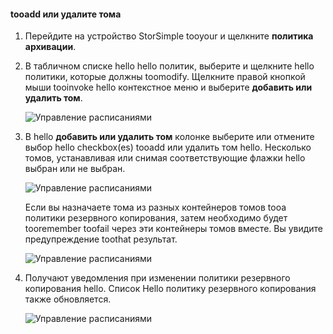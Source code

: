 <!--author=alkohli last changed: 01/02/17-->


#### <a name="tooadd-or-remove-a-volume"></a>tooadd или удалите тома

1. Перейдите на устройство StorSimple tooyour и щелкните **политика архивации**.

2. В табличном списке hello hello политик, выберите и щелкните hello политики, которые должны toomodify. Щелкните правой кнопкой мыши tooinvoke hello контекстное меню и выберите **добавить или удалить том**.

    ![Управление расписаниями](./media/storsimple-8000-add-remove-volume-backup-policy-u2/addvolbupol1.png)

3. В hello **добавить или удалить том** колонке выберите или отмените выбор hello checkbox(es) tooadd или удалить том hello. Несколько томов, устанавливая или снимая соответствующие флажки hello выбран или не выбран.

    ![Управление расписаниями](./media/storsimple-8000-add-remove-volume-backup-policy-u2/addvolbupol3.png)

    Если вы назначаете тома из разных контейнеров томов tooa политики резервного копирования, затем необходимо будет tooremember toofail через эти контейнеры томов вместе. Вы увидите предупреждение toothat результат.

    ![Управление расписаниями](./media/storsimple-8000-add-remove-volume-backup-policy-u2/addvolbupol2.png)

4. Получают уведомления при изменении политики резервного копирования hello. Список Hello политику резервного копирования также обновляется.

    ![Управление расписаниями](./media/storsimple-8000-add-remove-volume-backup-policy-u2/addvolbupol6.png)




